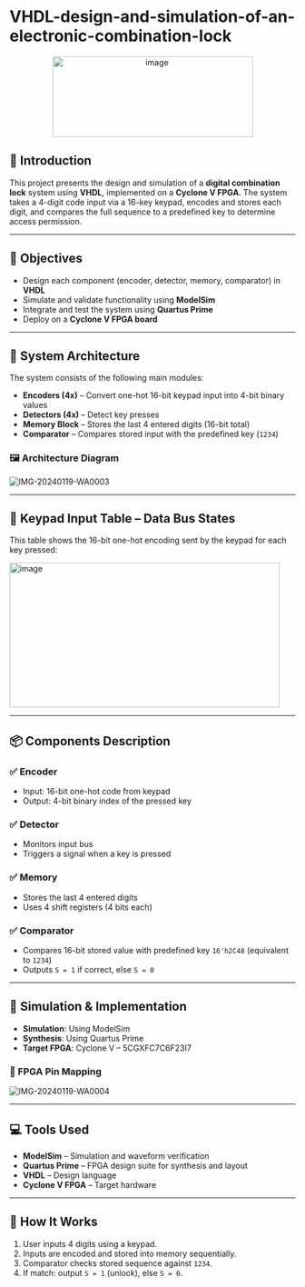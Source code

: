 # VHDL-design-and-simulation-of-an-electronic-combination-lock

<p align="center">
<img width="353" height="142" alt="image" src="https://github.com/user-attachments/assets/4bb6fdce-53b6-4881-ae88-16ca993e751e" />
</p>

## 📘 Introduction

This project presents the design and simulation of a **digital combination lock** system using **VHDL**, implemented on a **Cyclone V FPGA**. The system takes a 4-digit code input via a 16-key keypad, encodes and stores each digit, and compares the full sequence to a predefined key to determine access permission.

---

## 🧠 Objectives

- Design each component (encoder, detector, memory, comparator) in **VHDL**
- Simulate and validate functionality using **ModelSim**
- Integrate and test the system using **Quartus Prime**
- Deploy on a **Cyclone V FPGA board**

---

## 🧩 System Architecture

The system consists of the following main modules:

- **Encoders (4x)** – Convert one-hot 16-bit keypad input into 4-bit binary values  
- **Detectors (4x)** – Detect key presses  
- **Memory Block** – Stores the last 4 entered digits (16-bit total)  
- **Comparator** – Compares stored input with the predefined key (`1234`)

### 🖼 Architecture Diagram

![IMG-20240119-WA0003](https://github.com/user-attachments/assets/92f2d4fb-2de6-48db-a362-e96f9be01eff)


---

## 🧾 Keypad Input Table – Data Bus States

This table shows the 16-bit one-hot encoding sent by the keypad for each key pressed:

<img width="476" height="255" alt="image" src="https://github.com/user-attachments/assets/38d645af-f013-4ceb-a930-e78eeb5bb6e4" />


---

## 📦 Components Description

### ✅ Encoder
- Input: 16-bit one-hot code from keypad  
- Output: 4-bit binary index of the pressed key

### ✅ Detector
- Monitors input bus  
- Triggers a signal when a key is pressed

### ✅ Memory
- Stores the last 4 entered digits  
- Uses 4 shift registers (4 bits each)

### ✅ Comparator
- Compares 16-bit stored value with predefined key `16'h2C48` (equivalent to `1234`)  
- Outputs `S = 1` if correct, else `S = 0`

---

## 🧪 Simulation & Implementation

- **Simulation**: Using ModelSim  
- **Synthesis**: Using Quartus Prime  
- **Target FPGA**: Cyclone V – 5CGXFC7C6F23I7

### 📌 FPGA Pin Mapping

![IMG-20240119-WA0004](https://github.com/user-attachments/assets/55b897e3-f87f-4665-862d-5b94e6628c01)

---

## 💻 Tools Used

- **ModelSim** – Simulation and waveform verification  
- **Quartus Prime** – FPGA design suite for synthesis and layout  
- **VHDL** – Design language  
- **Cyclone V FPGA** – Target hardware

---

## 🚀 How It Works

1. User inputs 4 digits using a keypad.  
2. Inputs are encoded and stored into memory sequentially.  
3. Comparator checks stored sequence against `1234`.  
4. If match: output `S = 1` (unlock), else `S = 0`.




